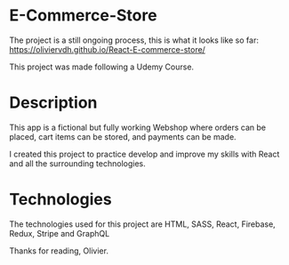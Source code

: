 # E-Commerce-Store

The project is a still ongoing process, this is what it looks like so far: https://oliviervdh.github.io/React-E-commerce-store/

This project was made following a Udemy Course. 


# Description

This app is a fictional but fully working Webshop where orders can be placed, cart items can be stored, and payments can be made.

I created this project to practice develop and improve my skills with React and all the surrounding technologies.

# Technologies

The technologies used for this project are HTML, SASS,  React, Firebase, Redux, Stripe and GraphQL


Thanks for reading, Olivier.
